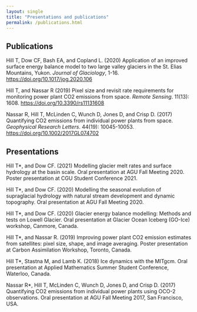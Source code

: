```yaml
---
layout: single
title: "Presentations and publications"
permalink: /publications.html
---
```


## Publications

Hill T, Dow CF, Bash EA, and Copland L. (2020) Application of an improved surface energy balance model to two large valley glaciers in the St. Elias Mountains, Yukon. *Journal of Glaciology*, 1-16. https://doi.org/10.1017/jog.2020.106

Hill T, and Nassar R (2019) Pixel size and revisit rate requirements for monitoring power plant CO2 emissions from space. *Remote Sensing*. 11(13): 1608. https://doi.org/10.3390/rs11131608

Nassar R, Hill T, McLinden C, Wunch D, Jones D, and Crisp D. (2017) Quantifying CO2 emissions from individual power plants from space. *Geophysical Research Letters*. 44(19): 10045-10053. https://doi.org/10.1002/2017GL074702

 
## Presentations

Hill T*, and Dow CF. (2021) Modelling glacier melt rates and surface hydrology at the basin scale. Oral presentation at AGU Fall Meeting 2020. Poster presentation at CGU Student Conference 2021.

Hill T*, and Dow CF. (2020) Modelling the seasonal evolution of supraglacial hydrology with natural stream development and dynamic topography. Oral presentation at AGU Fall Meeting 2020.

Hill T*, and Dow CF. (2020) Glacier energy balance modelling: Methods and tests on Lowell Glacier. Oral presentation at Glacier Ocean Iceberg (GO-Ice) workshop, Canmore, Canada.

Hill T*, and Nassar R. (2019) Improving power plant CO2 emission estimates from satellites: pixel size, shape, and image averaging. Poster presentation at Carbon Assimilation Workshop, Toronto, Canada.

Hill T*, Stastna M, and Lamb K. (2018) Ice dynamics with the MITgcm. Oral presentation at Applied Mathematics Summer Student Conference, Waterloo, Canada.

Nassar R*, Hill T, McLinden C, Wunch D, Jones D, and Crisp D. (2017) Quantifying CO2 emissions from individual power plants using OCO-2 observations. Oral presentation at AGU Fall Meeting 2017, San Francisco, USA.
